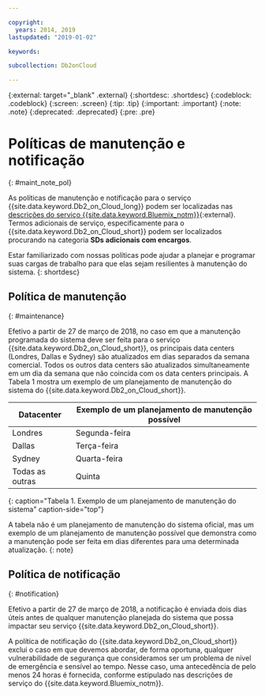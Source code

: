 ```yaml
---

copyright:
  years: 2014, 2019
lastupdated: "2019-01-02"

keywords: 

subcollection: Db2onCloud

---
```


<!-- Attribute definitions --> 
{:external: target="_blank" .external}
{:shortdesc: .shortdesc}
{:codeblock: .codeblock}
{:screen: .screen}
{:tip: .tip}
{:important: .important}
{:note: .note}
{:deprecated: .deprecated}
{:pre: .pre}

# Políticas de manutenção e notificação
{: #maint_note_pol}

As políticas de manutenção e notificação para o serviço {{site.data.keyword.Db2_on_Cloud_long}} podem ser localizadas nas [descrições do serviço {{site.data.keyword.Bluemix_notm}}](http://www.ibm.com/software/sla/sladb.nsf/sla/bm?OpenDocument){:external}. Termos adicionais de serviço, especificamente para o {{site.data.keyword.Db2_on_Cloud_short}} podem ser localizados procurando na categoria **SDs adicionais com encargos**. 

Estar familiarizado com nossas políticas pode ajudar a planejar e programar suas cargas de trabalho para que elas sejam resilientes à manutenção do sistema.
{: shortdesc}

## Política de manutenção
{: #maintenance}

Efetivo a partir de 27 de março de 2018, no caso em que a manutenção programada do sistema deve ser feita para o serviço {{site.data.keyword.Db2_on_Cloud_short}}, os principais data centers (Londres, Dallas e Sydney) são atualizados em dias separados da semana comercial. Todos os outros data centers são atualizados simultaneamente em um dia da semana que não coincida com os data centers principais. A Tabela 1 mostra um exemplo de um planejamento de manutenção do sistema do {{site.data.keyword.Db2_on_Cloud_short}}.

| Datacenter | Exemplo de um planejamento de manutenção possível |
|-------------|-----------------------------|
| Londres | Segunda-feira |
| Dallas | Terça-feira |
| Sydney | Quarta-feira |
| Todas as outras | Quinta |
{: caption="Tabela 1. Exemplo de um planejamento de manutenção do sistema" caption-side="top"}

A tabela não é um planejamento de manutenção do sistema oficial, mas um exemplo de um planejamento de manutenção
possível que demonstra como a manutenção pode ser feita em dias diferentes para uma determinada atualização.
{: note}

## Política de notificação
{: #notification}

Efetivo a partir de 27 de março de 2018, a notificação é enviada dois dias úteis antes de qualquer manutenção planejada do sistema que possa impactar seu serviço {{site.data.keyword.Db2_on_Cloud_short}}. 

A política de notificação do {{site.data.keyword.Db2_on_Cloud_short}} exclui o caso em que devemos abordar, de forma oportuna, qualquer vulnerabilidade de segurança que consideramos ser um problema de nível de emergência e sensível ao tempo. Nesse caso, uma antecedência de pelo menos 24 horas é fornecida, conforme estipulado nas descrições de serviço do {{site.data.keyword.Bluemix_notm}}.
